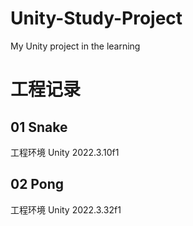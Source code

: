 # Unity-Study-Project
My Unity project in the learning

# 工程记录

## 01 Snake
工程环境 Unity 2022.3.10f1

## 02 Pong
工程环境 Unity 2022.3.32f1
